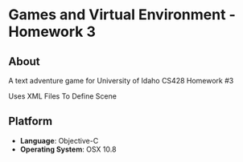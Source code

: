 Games and Virtual Environment - Homework 3
=============

About
------
A text adventure game for University of Idaho CS428 Homework #3

Uses XML Files To Define Scene

Platform
-------
- <b>Language</b>: Objective-C
- <b>Operating System</b>: OSX 10.8
